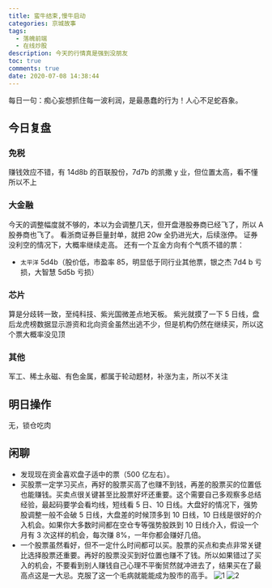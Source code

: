 ```yaml
---
title: 蛮牛结束,慢牛启动
categories: 京城故事
tags:
  - 落魄前端
  - 在线炒股
description: 今天的行情真是强到没朋友
toc: true
comments: true
date: 2020-07-08 14:38:44
---
```


每日一句：痴心妄想抓住每一波利润，是最愚蠢的行为！人心不足蛇吞象。

<!--more-->

## 今日复盘

### 免税

赚钱效应不错，有 14d8b 的百联股份，7d7b 的凯撒 y 业，但位置太高，看不懂所以不上

### 大金融

今天的调整幅度就不够的，本以为会调整几天，但开盘港股券商已经飞了，所以 A 股券商也飞了。
看浙商证券巨量封单，就把 20w 全扔进光大，后续涨停。
证券没利空的情况下，大概率继续走高。
还有一个互金方向有个气质不错的票：

- <code>太平洋</code> 5d4b（股价低，市盈率 85，明显低于同行业其他票，银之杰 7d4
  b 亏损，大智慧 5d5b 亏损）

### 芯片

算是分歧转一致，至纯科技、紫光国微差点地天板。
紫光就摸了一下 5 日线，盘后龙虎榜数据显示游资和北向资金虽然出逃不少，但是机构仍然在继续买，所以这个票大概率没见顶

### 其他

军工、稀土永磁、有色金属，都属于轮动题材，补涨为主，所以不关注

## 明日操作

无，锁仓吃肉

## 闲聊

- 发现现在资金喜欢盘子适中的票（500 亿左右）。
- 买股票一定学习买点，再好的股票买高了也赚不到钱，再差的股票买的位置低也能赚钱。买卖点很关键甚至比股票好坏还重要。这个需要自己多观察多总结经验，最起码要学会看均线，短线看 5 日、10 日线。大盘好的情况下，强势股调整一般不会破 5 日线，大盘差的时候顶多到 10 日线，10 日线是很好的介入机会。如果你大多数时间都在空仓专等强势股跌到 10 日线介入，假设一个月有 3 次这样的机会，每次赚 8%，一年你都会赚好几倍。
- 一个股票虽然看好，但不一定什么时间都可以买。股票的买点和卖点非常关键比选择股票还重要。再好的股票没买到好位置也赚不了钱。所以如果错过了买入的机会，不要看到别人赚钱自己心理不平衡贸然就冲进去了，结果买在了最高点这是一大忌。克服了这一个毛病就能能成为股市的高手。
  ![1](https://vipkshttps0.wiz.cn/ks/share/resources/357c6507-f11e-4468-a62d-73f40ee1eb8d/b76c01bc-370e-4c7b-ba42-1465914ec4db/index_files/1eb82320-bf51-4dd3-9090-4e44f41635b5.jpg)
  ![2](https://vipkshttps0.wiz.cn/ks/share/resources/357c6507-f11e-4468-a62d-73f40ee1eb8d/b76c01bc-370e-4c7b-ba42-1465914ec4db/index_files/8f108bf7-78dc-46c8-99b2-3c3940470017.jpg)
